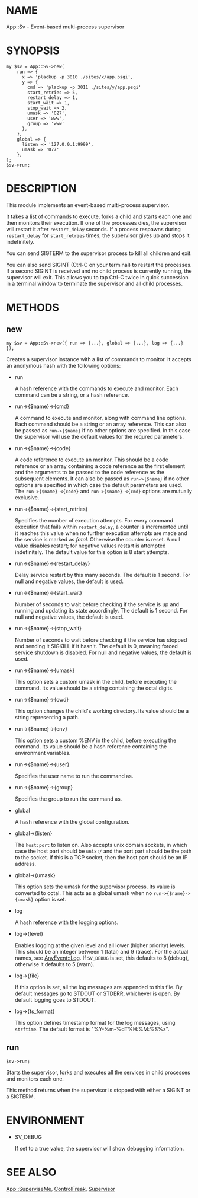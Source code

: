 # NAME

App::Sv - Event-based multi-process supervisor

# SYNOPSIS

    my $sv = App::Sv->new(
        run => {
          x => 'plackup -p 3010 ./sites/x/app.psgi',
          y => {
            cmd => 'plackup -p 3011 ./sites/y/app.psgi'
            start_retries => 5,
            restart_delay => 1,
            start_wait => 1,
            stop_wait => 2,
            umask => '027',
            user => 'www',
            group => 'www'
          },
        },
        global => {
          listen => '127.0.0.1:9999',
          umask => '077'
        },
    );
    $sv->run;



# DESCRIPTION

This module implements an event-based multi-process supervisor.

It takes a list of commands to execute, forks a child and starts each one and
then monitors their execution. If one of the processes dies, the supervisor
will restart it after `restart_delay` seconds. If a process respawns during
`restart_delay` for `start_retries` times, the supervisor gives up and stops
it indefinitely.

You can send SIGTERM to the supervisor process to kill all children and exit.

You can also send SIGINT (Ctrl-C on your terminal) to restart the processes. If
a second SIGINT is received and no child process is currently running, the
supervisor will exit. This allows you to tap Ctrl-C twice in quick succession
in a terminal window to terminate the supervisor and all child processes.



# METHODS

## new

    my $sv = App::Sv->new({ run => {...}, global => {...}, log => {...} });

Creates a supervisor instance with a list of commands to monitor. It accepts
an anonymous hash with the following options:

- run

    A hash reference with the commands to execute and monitor. Each command can be
    a string, or a hash reference.

- run->{$name}->{cmd}

    A command to execute and monitor, along with command line options. Each
    command should be a string or an array reference. This can also be passed
    as `run->{$name}` if no other options are specified. In this case the
    supervisor will use the default values for the requred parameters.

- run->{$name}->{code}

    A code reference to execute an monitor. This should be a code reference or
    an array containing a code reference as the first element and the arguments
    to be passed to the code reference as the subsequent elements. It can also
    be passed as `run->{$name}` if no other options are specified in which
    case the default parameters are used. The `run->{$name}-<{code}` and
    `run->{$name}-<{cmd}` options are mutually exclusive.

- run->{$name}->{start\_retries}

    Specifies the number of execution attempts. For every command execution that
    fails within `restart_delay`, a counter is incremented until it reaches this
    value when no further execution attempts are made and the service is marked as 
    _fatal_. Otherwise the counter is reset. A null value disables restart; for 
    negative values restart is attempted indefinitely. The default value for this
    option is 8 start attempts.

- run->{$name}->{restart\_delay}

    Delay service restart by this many seconds. The default is 1 second. For null
    and negative values, the default is used.

- run->{$name}->{start\_wait}

    Number of seconds to wait before checking if the service is up and running and
    updating its state accordingly. The default is 1 second. For null and negative
    values, the default is used.

- run->{$name}->{stop\_wait}

    Number of seconds to wait before checking if the service has stopped and
    sending it SIGKILL if it hasn't. The default is 0, meaning forced service
    shutdown is disabled. For null and negative values, the default is used.

- run->{$name}->{umask}

    This option sets a custom umask in the child, before executing the command.
    Its value should be a string containing the octal digits.

- run->{$name}->{cwd}

    This option changes the child's working directory. Its value should be a
    string representing a path.

- run->{$name}->{env}

    This option sets a custom %ENV in the child, before executing the command.
    Its value should be a hash reference containing the environment variables.

- run->{$name}->{user}

    Specifies the user name to run the command as.

- run->{$name}->{group}

    Specifies the group to run the command as.

- global

    A hash reference with the global configuration.

- global->{listen}

    The `host:port` to listen on. Also accepts unix domain sockets, in which case
    the host part should be `unix:/` and the port part should be the path to the
    socket. If this is a TCP socket, then the host part should be an IP address.

- global->{umask}

    This option sets the umask for the supervisor process. Its value is converted
    to octal. This acts as a global umask when no `run->{$name}->{umask}`
    option is set.

- log

    A hash reference with the logging options.

- log->{level}

    Enables logging at the given level and all lower (higher priority) levels. This
    should be an integer between 1 (fatal) and 9 (trace). For the actual names, see
    [AnyEvent::Log](https://metacpan.org/pod/AnyEvent::Log). If `SV_DEBUG` is set, this defaults to 8 (debug), otherwise
    it defaults to 5 (warn).

- log->{file}

    If this option is set, all the log messages are appended to this file. By
    default messages go to STDOUT or STDERR, whichever is open. By default logging
    goes to STDOUT.

- log->{ts\_format}

    This option defines timestamp format for the log messages, using `strftime`.
    The default format is "%Y-%m-%dT%H:%M:%S%z".

## run

    $sv->run;

Starts the supervisor, forks and executes all the services in child processes
and monitors each one.

This method returns when the supervisor is stopped with either a SIGINT or a
SIGTERM.

# ENVIRONMENT

- SV\_DEBUG 

    If set to a true value, the supervisor will show debugging information.

# SEE ALSO

[App::SuperviseMe](https://metacpan.org/pod/App::SuperviseMe), [ControlFreak](https://metacpan.org/pod/ControlFreak), [Supervisor](https://metacpan.org/pod/Supervisor)
